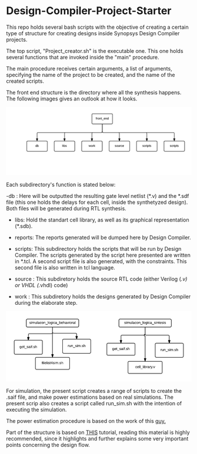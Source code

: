 # Design-Compiler-Project-Starter
This repo holds several bash scripts with the objective of creating a certain type of structure for creating designs inside Synopsys Design Compiler projects.

The top script, "Project_creator.sh" is the executable one. This one holds several functions that are invoked inside the "main" procedure. 

The main procedure receives certain arguments, a list of arguments, specifying the name of the project to be created, and the name of the created scripts.

The front end structure is the directory where all the synthesis happens. The following images gives an outlook at how it looks.

![Alt text](img/Struct1.png?raw=true "Title")

Each subdirectory's function is stated below:

-db : Here will be outputted the resulting gate level netlist (*.v) and the *.sdf file (this one holds the delays for each cell, inside the synthetyzed design). Both files will be generated during RTL synthesis.

- libs: Hold the standart cell library, as well as its graphical representation (*.sdb).  

- reports: The reports generated will be dumped here by Design Compiler. 

- scripts: This subdirectory holds the scripts that will be run by Design Compiler. The scripts generated by the script here presented are written in *.tcl. A second script file is also generated, with the constraints. This second file is also written in tcl language. 

- source : This subdiretory holds the source RTL code (either Verilog (*.v) or VHDL (*.vhdl) code)

- work : This subdiretory holds the designs generated by Design Compiler during the elaborate step. 

![Alt text](img/Struct2.png?raw=true "Title")
 
For simulation, the present script creates a range of scripts to create the .saif file, and make power estimations based on real simulations. The present scrip also creates a script called run_sim.sh with the intention of executing the simulation. 

The power estimation procedure is based on the work of this [guy.](http://www.googoolia.com/wp/2014/06/07/estimating-power-at-rtl-using-synopsys-design-compiler/)

Part of the structure is based on [THIS](http://userwww.sfsu.edu/necrc/files/synopsys%20tutorials/ASIC%20Design%20Flow%20Tutorial.pdf) tutorial, reading this material is highly recommended, since it highlights and further explains some very important points concerning the design flow.